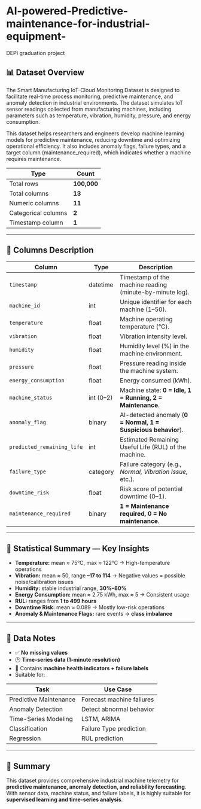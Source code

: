 # AI-powered-Predictive-maintenance-for-industrial-equipment-
DEPI graduation project
## 📊 Dataset Overview

The Smart Manufacturing IoT-Cloud Monitoring Dataset is designed to facilitate real-time process monitoring, predictive maintenance, and anomaly detection in industrial environments. The dataset simulates IoT sensor readings collected from manufacturing machines, including parameters such as temperature, vibration, humidity, pressure, and energy consumption.

This dataset helps researchers and engineers develop machine learning models for predictive maintenance, reducing downtime and optimizing operational efficiency. It also includes anomaly flags, failure types, and a target column (maintenance_required), which indicates whether a machine requires maintenance. 

| Type | Count |
|------|-------|
Total rows | **100,000**  
Total columns | **13**  
Numeric columns | **11**  
Categorical columns | **2**  
Timestamp column | **1**  

---

## 🧾 Columns Description

| Column | Type | Description |
|--------|------|-------------|
`timestamp` | datetime | Timestamp of the machine reading (minute-by-minute log). |
`machine_id` | int | Unique identifier for each machine (1–50). |
`temperature` | float | Machine operating temperature (°C). |
`vibration` | float | Vibration intensity level. |
`humidity` | float | Humidity level (%) in the machine environment. |
`pressure` | float | Pressure reading inside the machine system. |
`energy_consumption` | float | Energy consumed (kWh). |
`machine_status` | int (0–2) | Machine state: **0 = Idle, 1 = Running, 2 = Maintenance**. |
`anomaly_flag` | binary | AI-detected anomaly (**0 = Normal, 1 = Suspicious behavior**). |
`predicted_remaining_life` | int | Estimated Remaining Useful Life (RUL) of the machine. |
`failure_type` | category | Failure category (e.g., *Normal, Vibration Issue,* etc.). |
`downtime_risk` | float | Risk score of potential downtime (0–1). |
`maintenance_required` | binary | **1 = Maintenance required, 0 = No maintenance**. |

---

## 📐 Statistical Summary — Key Insights

- **Temperature:** mean ≈ 75°C, max ≈ 122°C → High-temperature operations  
- **Vibration:** mean ≈ 50, range **–17 to 114** → Negative values = possible noise/calibration issues  
- **Humidity:** stable industrial range, **30%–80%**  
- **Energy Consumption:** mean ≈ 2.75 kWh, max ≈ 5 → Consistent usage  
- **RUL:** ranges from **1 to 499 hours**  
- **Downtime Risk:** mean ≈ 0.089 → Mostly low-risk operations  
- **Anomaly & Maintenance Flags:** rare events → **class imbalance**

---
## 📝 Data Notes

- ✅ **No missing values**
- 🕒 **Time-series data (1-minute resolution)**
- 🎯 Contains **machine health indicators + failure labels**
- Suitable for:

| Task | Use Case |
|------|---------|
Predictive Maintenance | Forecast machine failures |
Anomaly Detection | Detect abnormal behavior |
Time-Series Modeling | LSTM, ARIMA |
Classification | Failure Type prediction |
Regression | RUL prediction |

---

## 🚀 Summary

This dataset provides comprehensive industrial machine telemetry for **predictive maintenance, anomaly detection, and reliability forecasting**.  
With sensor data, machine status, and failure labels, it is highly suitable for **supervised learning and time-series analysis**.

